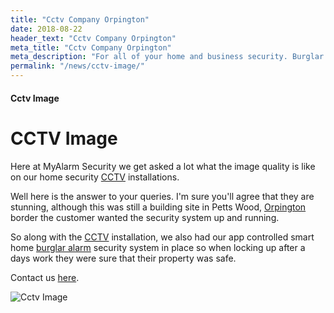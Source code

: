 ```yaml
---
title: "Cctv Company Orpington"
date: 2018-08-22
header_text: "Cctv Company Orpington"
meta_title: "Cctv Company Orpington"
meta_description: "For all of your home and business security. Burglar Alarm Servicing, Burglar Alarm Installation, Alarm Battery and CCTV. Call 020 8302 4065 or email us."
permalink: "/news/cctv-image/"
---
```


#### Cctv Image

# CCTV Image

Here at MyAlarm Security we get asked a lot what the image quality is like on our home security [CCTV](/categories/cctv/) installations.

Well here is the answer to your queries. I\'m sure you\'ll agree that they are stunning, although this was still a building site in Petts Wood, [Orpington](/pages/orpington/) border the customer wanted the security system up and running.

So along with the [CCTV](/categories/cctv/) installation, we also had our app controlled smart home [burglar alarm](/categories/burglar-alarms/) security system in place so when locking up after a days work they were sure that their property was safe.

Contact us [here](/contact/).

![Cctv Image](https://res.cloudinary.com/kbs/image/upload/xlsdhnvcwps22cnvg9mg.jpg)